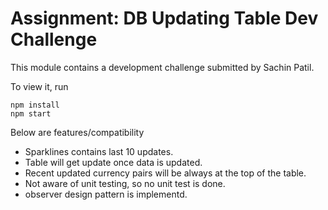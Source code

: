 Assignment: DB Updating Table Dev Challenge
===============================

This module contains a development challenge submitted by Sachin Patil.

To view it, run

```
npm install
npm start
```

Below are features/compatibility

* Sparklines contains last 10 updates.
* Table will get update once data is updated.
* Recent updated currency pairs will be always at the top of the table.
* Not aware of unit testing, so no unit test is done.
* observer design pattern is implementd.
